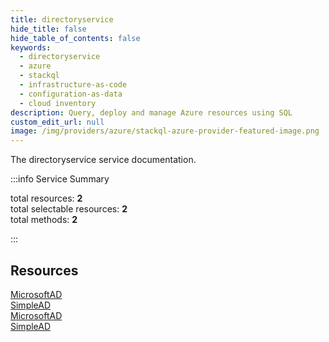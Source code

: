 ```yaml
---
title: directoryservice
hide_title: false
hide_table_of_contents: false
keywords:
  - directoryservice
  - azure
  - stackql
  - infrastructure-as-code
  - configuration-as-data
  - cloud inventory
description: Query, deploy and manage Azure resources using SQL
custom_edit_url: null
image: /img/providers/azure/stackql-azure-provider-featured-image.png
---
```


The directoryservice service documentation.

:::info Service Summary

<div class="row">
<div class="providerDocColumn">
<span>total resources:&nbsp;<b>2</b></span><br />
<span>total selectable resources:&nbsp;<b>2</b></span><br />
<span>total methods:&nbsp;<b>2</b></span><br />
</div>
</div>

:::

## Resources
<div class="row">
<div class="providerDocColumn">
<a href="/providers/azure/directoryservice/MicrosoftAD/">MicrosoftAD</a><br />
<a href="/providers/azure/directoryservice/SimpleAD/">SimpleAD</a>
</div>
<div class="providerDocColumn">
<a href="/providers/azure/directoryservice/MicrosoftAD/">MicrosoftAD</a><br />
<a href="/providers/azure/directoryservice/SimpleAD/">SimpleAD</a>
</div>
</div>